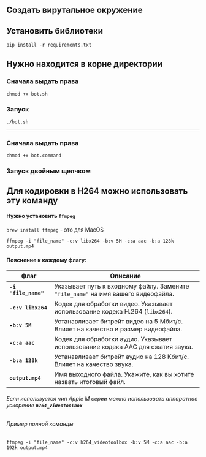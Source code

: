 ## Создать вирутальное окружение 
## Установить библиотеки 
```pip install -r requirements.txt```

## Нужно находится в корне директории
### Сначала выдать права 
```chmod +x bot.sh```
### Запуск 
```./bot.sh```

----

### Сначала выдать права 
```chmod +x bot.command```
### Запуск двойным щелчком

## Для кодировки в H264 можно использовать эту команду 
#### Нужно установить ```ffmpeg```
```brew install ffmpeg``` - это для MacOS 

```
ffmpeg -i "file_name" -c:v libx264 -b:v 5M -c:a aac -b:a 128k output.mp4
```

#### Пояснение к каждому флагу:

| Флаг             | Описание                                                                                  |
|-------------------|------------------------------------------------------------------------------------------|
| **`-i "file_name"`** | Указывает путь к входному файлу. Замените `"file_name"` на имя вашего видеофайла.         |
| **`-c:v libx264`** | Кодек для обработки видео. Указывает использование кодека H.264 (`libx264`).              |
| **`-b:v 5M`**      | Устанавливает битрейт видео на 5 Мбит/с. Влияет на качество и размер видеофайла.         |
| **`-c:a aac`**     | Кодек для обработки аудио. Указывает использование кодека AAC для сжатия звука.          |
| **`-b:a 128k`**    | Устанавливает битрейт аудио на 128 Кбит/с. Влияет на качество звука.                     |
| **`output.mp4`**   | Имя выходного файла. Укажите, как вы хотите назвать итоговый файл.                       |

###### Если используется чип Apple M серии можно использовать аппаратное ускорение **`h264_videotoolbox`**
###### Пример полной команды
```
ffmpeg -i "file_name" -c:v h264_videotoolbox -b:v 5M -c:a aac -b:a 192k output.mp4  
```
